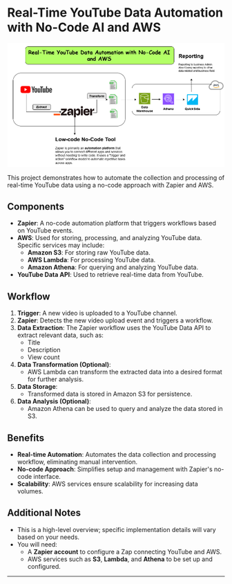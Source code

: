 # Real-Time YouTube Data Automation with No-Code AI and AWS

![YouTube Automation Workflow](./No-Code.PNG)

This project demonstrates how to automate the collection and processing of real-time YouTube data using a no-code approach with Zapier and AWS.

## Components

- **Zapier**: A no-code automation platform that triggers workflows based on YouTube events.
- **AWS**: Used for storing, processing, and analyzing YouTube data. Specific services may include:
  - **Amazon S3**: For storing raw YouTube data.
  - **AWS Lambda**: For processing YouTube data.
  - **Amazon Athena**: For querying and analyzing YouTube data.
- **YouTube Data API**: Used to retrieve real-time data from YouTube.

## Workflow

1. **Trigger**: A new video is uploaded to a YouTube channel.
2. **Zapier**: Detects the new video upload event and triggers a workflow.
3. **Data Extraction**: The Zapier workflow uses the YouTube Data API to extract relevant data, such as:
   - Title
   - Description
   - View count
4. **Data Transformation (Optional)**: 
   - AWS Lambda can transform the extracted data into a desired format for further analysis.
5. **Data Storage**: 
   - Transformed data is stored in Amazon S3 for persistence.
6. **Data Analysis (Optional)**:
   - Amazon Athena can be used to query and analyze the data stored in S3.

## Benefits

- **Real-time Automation**: Automates the data collection and processing workflow, eliminating manual intervention.
- **No-code Approach**: Simplifies setup and management with Zapier's no-code interface.
- **Scalability**: AWS services ensure scalability for increasing data volumes.

## Additional Notes

- This is a high-level overview; specific implementation details will vary based on your needs.
- You will need:
  - A **Zapier account** to configure a Zap connecting YouTube and AWS.
  - AWS services such as **S3**, **Lambda**, and **Athena** to be set up and configured.

---

